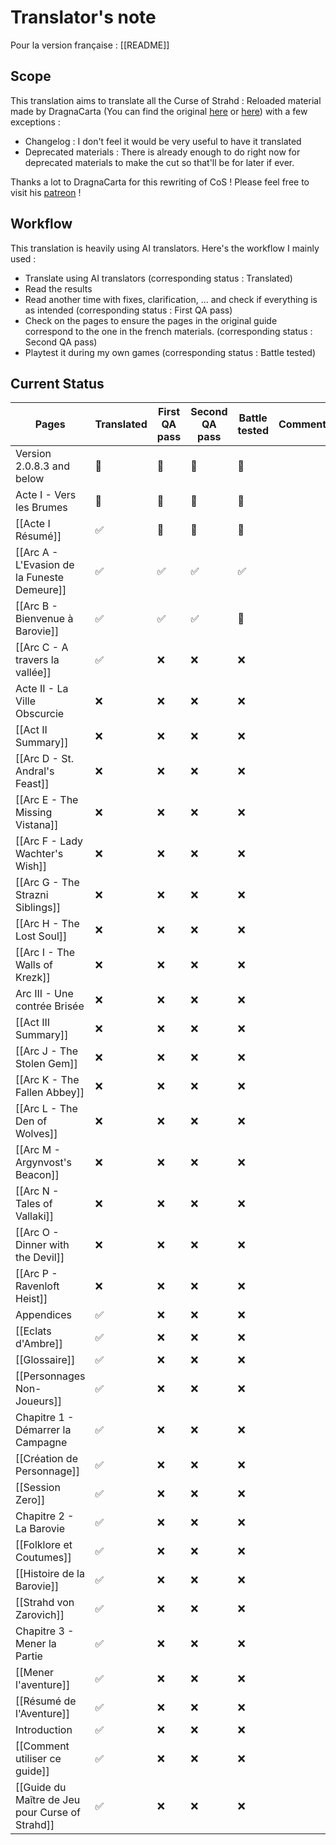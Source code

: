 # Translator's note

Pour la version française : [[README]]

## Scope

This translation aims to translate all the Curse of Strahd : Reloaded material made by DragnaCarta (You can find the original [here](https://www.strahdreloaded.com) or [here](https://github.com/DragnaCarta/Curse-of-Strahd-Reloaded)) with a few exceptions :
- Changelog : I don't feel it would be very useful to have it translated
- Deprecated materials : There is already enough to do right now for deprecated materials to make the cut so that'll be for later if ever.

Thanks a lot to DragnaCarta for this rewriting of CoS ! Please feel free to visit his [patreon](https://www.patreon.com/DragnaCarta) ! 

## Workflow
This translation is heavily using AI translators. Here's the workflow I mainly used :
- Translate using AI translators (corresponding status : Translated)
- Read the results
- Read another time with fixes, clarification, ... and check if everything is as intended (corresponding status : First QA pass)
- Check on the pages to ensure the pages in the original guide correspond to the one in the french materials. (corresponding status : Second QA pass)
- Playtest it during my own games (corresponding status : Battle tested)

## Current Status

| Pages                                           | Translated | First QA pass | Second QA pass | Battle tested | Comments |
| ----------------------------------------------- | ---------- | ------------- | -------------- | ------------- | -------- |
| Version 2.0.8.3 and below                       | 🚧         | 🚧            | 🚧             | 🚧            |          |
| Acte I - Vers les Brumes                        | 🚧<br>     | 🚧            | 🚧             | 🚧            |          |
| [[Acte I Résumé]]                               | ✅          | 🚧            | 🚧             | 🚧            |          |
| [[Arc A - L'Evasion de la Funeste Demeure]]     | ✅          | ✅             | ✅              | ✅             |          |
| [[Arc B - Bienvenue à Barovie]]                 | ✅          | ✅             | ✅              | 🚧            |          |
| [[Arc C - A travers la vallée]]                 | ✅          | ❌             | ❌              | ❌             |          |
| Acte II - La Ville Obscurcie                    | ❌          | ❌             | ❌              | ❌             |          |
| [[Act II Summary]]                              | ❌          | ❌             | ❌              | ❌             |          |
| [[Arc D - St. Andral's Feast]]                  | ❌          | ❌             | ❌              | ❌             |          |
| [[Arc E - The Missing Vistana]]                 | ❌          | ❌             | ❌              | ❌             |          |
| [[Arc F - Lady Wachter's Wish]]                 | ❌          | ❌             | ❌              | ❌             |          |
| [[Arc G - The Strazni Siblings]]                | ❌          | ❌             | ❌              | ❌             |          |
| [[Arc H - The Lost Soul]]                       | ❌          | ❌             | ❌              | ❌             |          |
| [[Arc I - The Walls of Krezk]]                  | ❌          | ❌             | ❌              | ❌             |          |
| Arc III - Une contrée Brisée                    | ❌          | ❌             | ❌              | ❌             |          |
| [[Act III Summary]]                             | ❌          | ❌             | ❌              | ❌             |          |
| [[Arc J - The Stolen Gem]]                      | ❌          | ❌             | ❌              | ❌             |          |
| [[Arc K - The Fallen Abbey]]                    | ❌          | ❌             | ❌              | ❌             |          |
| [[Arc L - The Den of Wolves]]                   | ❌          | ❌             | ❌              | ❌             |          |
| [[Arc M - Argynvost's Beacon]]                  | ❌          | ❌             | ❌              | ❌             |          |
| [[Arc N - Tales of Vallaki]]                    | ❌          | ❌             | ❌              | ❌             |          |
| [[Arc O - Dinner with the Devil]]               | ❌          | ❌             | ❌              | ❌             |          |
| [[Arc P - Ravenloft Heist]]                     | ❌          | ❌             | ❌              | ❌             |          |
| Appendices                                      | ✅          | ❌             | ❌              | ❌             |          |
| [[Eclats d'Ambre]]                              | ✅          | ❌             | ❌              | ❌             |          |
| [[Glossaire]]                                   | ✅          | ❌             | ❌              | ❌             |          |
| [[Personnages Non-Joueurs]]                     | ✅          | ❌             | ❌              | ❌             |          |
| Chapitre 1 - Démarrer la Campagne               | ✅          | ❌             | ❌              | ❌             |          |
| [[Création de Personnage]]                      | ✅          | ❌             | ❌              | ❌             |          |
| [[Session Zero]]                                | ✅          | ❌             | ❌              | ❌             |          |
| Chapitre 2 - La Barovie                         | ✅          | ❌             | ❌              | ❌             |          |
| [[Folklore et Coutumes]]                        | ✅          | ❌             | ❌              | ❌             |          |
| [[Histoire de la Barovie]]                      | ✅          | ❌             | ❌              | ❌             |          |
| [[Strahd von Zarovich]]                         | ✅          | ❌             | ❌              | ❌             |          |
| Chapitre 3 - Mener la Partie                    | ✅          | ❌             | ❌              | ❌             |          |
| [[Mener l'aventure]]                            | ✅          | ❌             | ❌              | ❌             |          |
| [[Résumé de l'Aventure]]                        | ✅          | ❌             | ❌              | ❌             |          |
| Introduction                                    | ✅          | ❌             | ❌              | ❌             |          |
| [[Comment utiliser ce guide]]                   | ✅          | ❌             | ❌              | ❌             |          |
| [[Guide du Maître de Jeu pour Curse of Strahd]] | ✅          | ❌             | ❌              | ❌             |          |
